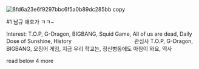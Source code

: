 ![8fd6a23e6f9297bbc6f5a0b89dc285bb copy](https://github.com/user-attachments/assets/184d0f26-0d73-47ef-9fb6-909350f72863)

#1 남규 애호가 ㅋㅋ~ 

Interest: T.O.P, G-Dragon, BIGBANG, Squid Game, All of us are dead, Daily Dose of Sunshine, History 
‎ ‎ ‎ ‎ ‎ ‎ ‎ ‎ ‎ ‎ ‎ ‎ ‎ ‎ ‎ ‎ ‎ ‎ ‎ ‎ ‎ ‎ ‎ ‎ ‎ ‎ ‎ ‎ ‎ ‎ ‎ ‎ ‎ ‎ ‎ ‎ ‎ ‎ ‎ ‎ ‎ ‎ ‎ ‎ ‎ ‎ ‎ ‎ ‎ ‎ ‎‎‎관심사 T.O.P, G-Dragon, BIGBANG, 오징어 게임, 지금 우리 학교는, 정신병동에도 아침이 와요, 역사

read below 4 more
